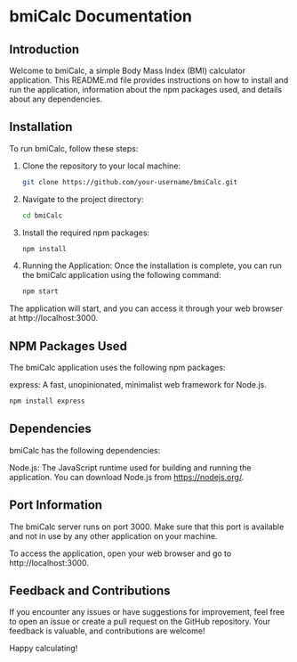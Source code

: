 # bmiCalc Documentation

## Introduction

Welcome to bmiCalc, a simple Body Mass Index (BMI) calculator application. This README.md file provides instructions on how to install and run the application, information about the npm packages used, and details about any dependencies.

## Installation

To run bmiCalc, follow these steps:

1. Clone the repository to your local machine:
   ```bash
   git clone https://github.com/your-username/bmiCalc.git
2. Navigate to the project directory:
   ```bash
   cd bmiCalc
3. Install the required npm packages:
   ```bash
   npm install
4. Running the Application: Once the installation is complete, you can run the bmiCalc application using the following command:
   ```bash
   npm start
The application will start, and you can access it through your web browser at http://localhost:3000.
## NPM Packages Used 
The bmiCalc application uses the following npm packages:

express: A fast, unopinionated, minimalist web framework for Node.js.
   ```bash
   npm install express 
   ```
## Dependencies
bmiCalc has the following dependencies:

Node.js: The JavaScript runtime used for building and running the application. You can download Node.js from https://nodejs.org/.
## Port Information
The bmiCalc server runs on port 3000. Make sure that this port is available and not in use by any other application on your machine.

To access the application, open your web browser and go to http://localhost:3000.
## Feedback and Contributions
If you encounter any issues or have suggestions for improvement, feel free to open an issue or create a pull request on the GitHub repository. Your feedback is valuable, and contributions are welcome!

Happy calculating! 
